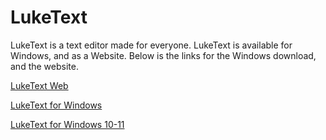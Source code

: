 # LukeText
LukeText is a text editor made for everyone. LukeText is available for Windows, and as a Website. Below is the links for the Windows download, and the website.

[LukeText Web](https://lukeit.co)

[LukeText for Windows](https://github.com/LukeIT-Net/LukeText-Desktop/releases/download/v1.0/LukeText.msi)

[LukeText for Windows 10-11](https://www.microsoft.com/store/productId/9PCRL61LWMKS)